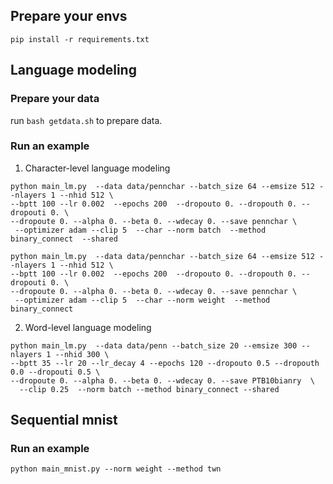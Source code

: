 
## Prepare your envs
```
pip install -r requirements.txt
```

## Language modeling


### Prepare your data

run `bash getdata.sh` to prepare data.

### Run an example
1. Character-level language modeling 
```
python main_lm.py  --data data/pennchar --batch_size 64 --emsize 512 --nlayers 1 --nhid 512 \
--bptt 100 --lr 0.002  --epochs 200  --dropouto 0. --dropouth 0. --dropouti 0. \
--dropoute 0. --alpha 0. --beta 0. --wdecay 0. --save pennchar \
 --optimizer adam --clip 5  --char --norm batch  --method binary_connect  --shared
```
```
python main_lm.py  --data data/pennchar --batch_size 64 --emsize 512 --nlayers 1 --nhid 512 \
--bptt 100 --lr 0.002  --epochs 200  --dropouto 0. --dropouth 0. --dropouti 0. \
--dropoute 0. --alpha 0. --beta 0. --wdecay 0. --save pennchar \
 --optimizer adam --clip 5  --char --norm weight  --method binary_connect 
```

2. Word-level language modeling
```
python main_lm.py  --data data/penn --batch_size 20 --emsize 300 --nlayers 1 --nhid 300 \
--bptt 35 --lr 20 --lr_decay 4 --epochs 120 --dropouto 0.5 --dropouth 0.0 --dropouti 0.5 \
--dropoute 0. --alpha 0. --beta 0. --wdecay 0. --save PTB10bianry  \
  --clip 0.25  --norm batch --method binary_connect --shared
```

##  Sequential mnist
### Run an example
```
python main_mnist.py --norm weight --method twn
```



